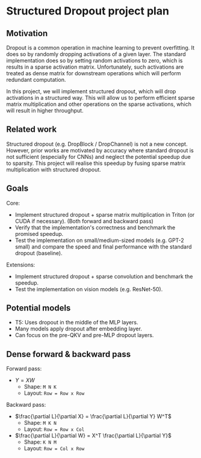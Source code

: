 # Structured Dropout project plan

## Motivation

Dropout is a common operation in machine learning to prevent overfitting. It does so by randomly dropping activations of a given layer. The standard implementation does so by setting random activations to zero, which is results in a sparse activation matrix. Unfortunately, such activations are treated as dense matrix for downstream operations which will perform redundant computation. 

In this project, we will implement structured dropout, which will drop activations in a structured way. This will allow us to perform efficient sparse matrix multiplication and other operations on the sparse activations, which will result in higher throughput.

## Related work

Structured dropout (e.g. DropBlock / DropChannel) is not a new concept. However, prior works are motivated by accuracy where standard dropout is not sufficient (especially for CNNs) and neglect the potential speedup due to sparsity. This project will realise this speedup by fusing sparse matrix multiplication with structured dropout.

## Goals

Core:

- Implement structured dropout + sparse matrix multiplication in Triton (or CUDA if necessary). (Both forward and backward pass)
- Verify that the implementation's correctness and benchmark the promised speedup.
- Test the implementation on small/medium-sized models (e.g. GPT-2 small) and compare the speed and final performance with the standard dropout (baseline).

Extensions:
- Implement structured dropout + sparse convolution and benchmark the speedup.
- Test the implementation on vision models (e.g. ResNet-50).

## Potential models

- T5: Uses dropout in the middle of the MLP layers.
- Many models apply dropout after embedding layer.
- Can focus on the pre-QKV and pre-MLP dropout layers.

## Dense forward & backward pass

Forward pass:
- $Y = X W$
    - Shape: `M N K`
    - Layout: `Row = Row x Row`

Backward pass:
- $\frac{\partial L}{\partial X} = \frac{\partial L}{\partial Y} W^T$
    - Shape: `M K N`
    - Layout: `Row = Row x Col`
- $\frac{\partial L}{\partial W} = X^T \frac{\partial L}{\partial Y}$
    - Shape: `K N M`
    - Layout: `Row = Col x Row`

